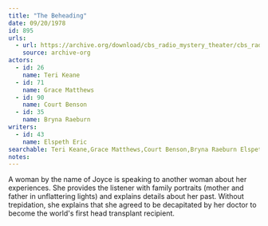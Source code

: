 ```yaml
---
title: "The Beheading"
date: 09/20/1978
id: 895
urls: 
  - url: https://archive.org/download/cbs_radio_mystery_theater/cbs_radio_mystery_theater-0851-0900.zip/cbs_radio_mystery_theater-0851-0900%2Fcbsrmt_0895_the_beheading.mp3
    source: archive-org
actors:  
  - id: 26
    name: Teri Keane  
  - id: 71
    name: Grace Matthews  
  - id: 90
    name: Court Benson  
  - id: 35
    name: Bryna Raeburn
writers:  
  - id: 43
    name: Elspeth Eric
searchable: Teri Keane,Grace Matthews,Court Benson,Bryna Raeburn Elspeth Eric
notes:  
---
```

A woman by the name of Joyce is speaking to another woman about her experiences. She provides the listener with family portraits (mother and father in unflattering lights) and explains details about her past. Without trepidation, she explains that she agreed to be decapitated by her doctor to become the world's first head transplant recipient.
